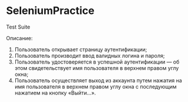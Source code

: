 # SeleniumPractice

Test Suite 

Описание:   
1. Пользователь открывает страницу аутентификации; 
2. Пользователь производит ввод валидных логина и пароля; 
3. Пользователь удостоверяется в успешной аутентификации — об этом свидетельствует имя пользователя в верхнем правом углу окна; 
4. Пользователь осуществляет выход из аккаунта путем нажатия на имя пользователя в верхнем правом углу окна с последующим нажатием на кнопку «Выйти…».
